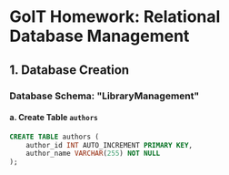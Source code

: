 # GoIT Homework: Relational Database Management

## 1. Database Creation

### Database Schema: "LibraryManagement"

#### a. Create Table `authors`

```sql
CREATE TABLE authors (
    author_id INT AUTO_INCREMENT PRIMARY KEY,
    author_name VARCHAR(255) NOT NULL
);
